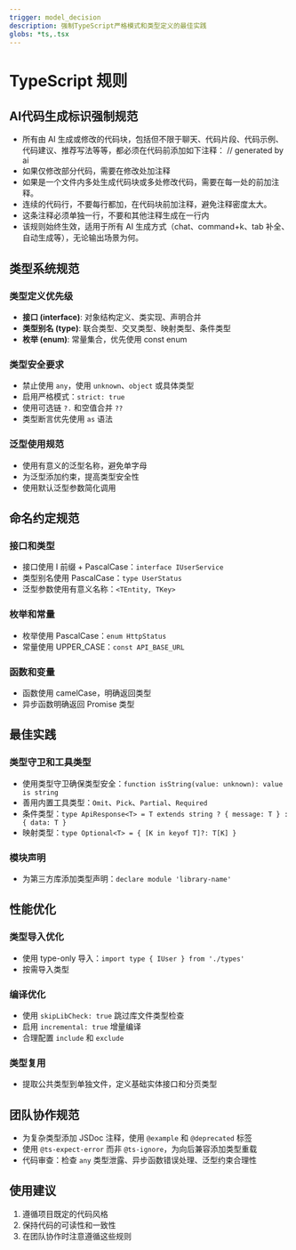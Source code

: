 ```yaml
---
trigger: model_decision
description: 强制TypeScript严格模式和类型定义的最佳实践
globs: *ts,.tsx
---
```


# TypeScript 规则

## AI代码生成标识强制规范

- 所有由 AI 生成或修改的代码块，包括但不限于聊天、代码片段、代码示例、代码建议、推荐写法等等，都必须在代码前添加如下注释： // generated by ai
- 如果仅修改部分代码，需要在修改处加注释
- 如果是一个文件内多处生成代码块或多处修改代码，需要在每一处的前加注释。
- 连续的代码行，不要每行都加，在代码块前加注释，避免注释密度太大。
- 这条注释必须单独一行，不要和其他注释生成在一行内
- 该规则始终生效，适用于所有 AI 生成方式（chat、command+k、tab 补全、自动生成等），无论输出场景为何。

## 类型系统规范

### 类型定义优先级

- **接口 (interface)**: 对象结构定义、类实现、声明合并
- **类型别名 (type)**: 联合类型、交叉类型、映射类型、条件类型
- **枚举 (enum)**: 常量集合，优先使用 const enum

### 类型安全要求

- 禁止使用 `any`，使用 `unknown`、`object` 或具体类型
- 启用严格模式：`strict: true`
- 使用可选链 `?.` 和空值合并 `??`
- 类型断言优先使用 `as` 语法

### 泛型使用规范

- 使用有意义的泛型名称，避免单字母
- 为泛型添加约束，提高类型安全性
- 使用默认泛型参数简化调用

## 命名约定规范

### 接口和类型

- 接口使用 I 前缀 + PascalCase：`interface IUserService`
- 类型别名使用 PascalCase：`type UserStatus`
- 泛型参数使用有意义名称：`<TEntity, TKey>`

### 枚举和常量

- 枚举使用 PascalCase：`enum HttpStatus`
- 常量使用 UPPER_CASE：`const API_BASE_URL`

### 函数和变量

- 函数使用 camelCase，明确返回类型
- 异步函数明确返回 Promise 类型

## 最佳实践

### 类型守卫和工具类型

- 使用类型守卫确保类型安全：`function isString(value: unknown): value is string`
- 善用内置工具类型：`Omit`、`Pick`、`Partial`、`Required`
- 条件类型：`type ApiResponse<T> = T extends string ? { message: T } : { data: T }`
- 映射类型：`type Optional<T> = { [K in keyof T]?: T[K] }`

### 模块声明

- 为第三方库添加类型声明：`declare module 'library-name'`

## 性能优化

### 类型导入优化

- 使用 type-only 导入：`import type { IUser } from './types'`
- 按需导入类型

### 编译优化

- 使用 `skipLibCheck: true` 跳过库文件类型检查
- 启用 `incremental: true` 增量编译
- 合理配置 `include` 和 `exclude`

### 类型复用

- 提取公共类型到单独文件，定义基础实体接口和分页类型

## 团队协作规范

- 为复杂类型添加 JSDoc 注释，使用 `@example` 和 `@deprecated` 标签
- 使用 `@ts-expect-error` 而非 `@ts-ignore`，为向后兼容添加类型重载
- 代码审查：检查 `any` 类型泄露、异步函数错误处理、泛型约束合理性

## 使用建议

1. 遵循项目既定的代码风格
2. 保持代码的可读性和一致性
3. 在团队协作时注意遵循这些规则
